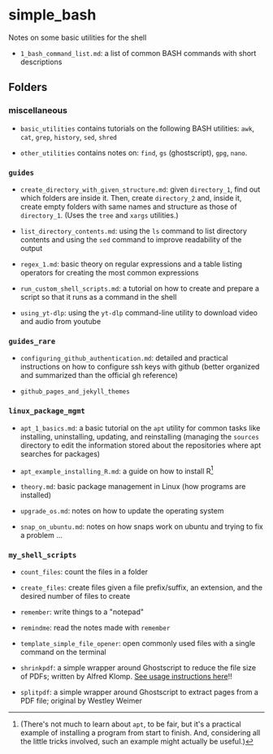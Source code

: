 # simple_bash
Notes on some basic utilities for the shell

<!-- ## Single files -->

* `1_bash_command_list.md`: a list of common BASH commands with short descriptions 

<!-- ≈≈≈≈≈≈≈≈≈≈≈≈≈≈≈≈≈≈≈≈≈≈≈≈≈≈≈≈≈≈≈≈≈≈≈≈≈≈≈≈≈≈≈***≈≈≈≈≈≈≈≈≈≈≈≈≈≈≈≈≈≈≈≈≈≈≈≈≈≈≈≈≈≈≈≈≈≈≈≈≈≈≈≈≈≈≈≈≈ -->
## Folders

### miscellaneous

* `basic_utilities` contains tutorials on the following BASH utilities: 
  `awk`, `cat`, `grep`, `history`, `sed`, `shred`
  
* `other_utilities` contains notes on: 
  `find`, `gs` (ghostscript), `gpg`, `nano`. 

### `guides`

* `create_directory_with_given_structure.md`: given `directory_1`, find out which folders are inside
  it. Then, create `directory_2` and, inside it, create empty folders with same names and structure
  as those of `directory_1`. (Uses the `tree` and `xargs` utilities.)

* `list_directory_contents.md`: using the `ls` command to list directory contents and using the
  `sed` command to improve readability of the output

* `regex_1.md`: basic theory on regular expressions and a table listing operators for creating the
  most common expressions

* `run_custom_shell_scripts.md`: a tutorial on how to create and prepare a script so that it runs as
  a command in the shell

* `using_yt-dlp`: using the `yt-dlp` command-line utility to download video and audio from youtube

### `guides_rare`

* `configuring_github_authentication.md`: detailed and practical instructions on how to configure
  ssh keys with github (better organized and summarized than the official gh reference)

* `github_pages_and_jekyll_themes`

### `linux_package_mgmt`

* `apt_1_basics.md`: a basic tutorial on the `apt` utility for common tasks like installing,
  uninstalling, updating, and reinstalling (managing the `sources` directory to edit the information
  stored about the repositories where apt searches for packages)

* `apt_example_installing_R.md`: a guide on how to install R[^note_1] 

* `theory.md`: basic package management in Linux (how programs are installed)

* `upgrade_os.md`: notes on how to update the operating system

* `snap_on_ubuntu.md`: notes on how snaps work on ubuntu and trying to fix a problem ...

[^note_1]: (There's not much to learn about `apt`, to be fair, but it's a practical example of
installing a program from start to finish. And, considering all the little tricks involved, such an
example might actually be useful.)

### `my_shell_scripts`

* `count_files`: count the files in a folder

* `create_files`: create files given a file prefix/suffix, an extension, and the desired number
  of files to create

* `remember`: write things to a "notepad"

* `remindme`: read the notes made with `remember`

* `template_simple_file_opener`: open commonly used files with a single command on the
  terminal

* `shrinkpdf`: a simple wrapper around Ghostscript to reduce the file size of PDFs; written by
  Alfred Klomp. [See usage instructions here][shrinkpdf_link]!!

* `splitpdf`: a simple wrapper around Ghostscript to extract pages from a PDF file; original by
  Westley Weimer

[shrinkpdf_link]: https://github.com/aklomp/shrinkpdf
